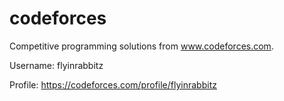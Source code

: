 # codeforces
Competitive programming solutions from www.codeforces.com.


Username: flyinrabbitz

Profile: https://codeforces.com/profile/flyinrabbitz
